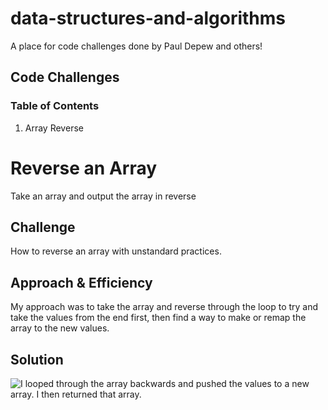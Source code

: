 # data-structures-and-algorithms

A place for code challenges done by Paul Depew and others!

## Code Challenges

### Table of Contents

1. Array Reverse





# Reverse an Array
Take an array and output the array in reverse

## Challenge
How to reverse an array with unstandard practices. 

## Approach & Efficiency
My approach was to take the array and reverse through the loop to try and take the values from the end first, then find a way to make or remap the array to the new values. 

## Solution
![I looped through the array backwards and pushed the values to a new array. I then returned that array.](https://imgur.com/a/D4YmLl3)
